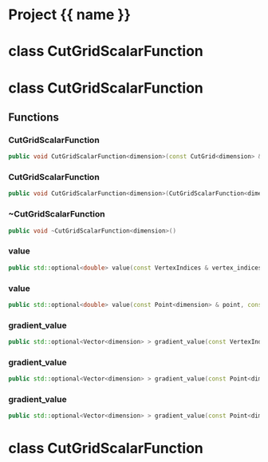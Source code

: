 <script setup>
import {useRoute} from 'vitepress'
const {path} = useRoute()
const tokens = path.split('/')
const words = tokens[2].split('-');
for (let i = 0; i < words.length; i++) {
    words[i] = words[i].charAt(0).toUpperCase() + words[i].slice(1);
    words[i] = words[i].replace('geode', 'Geode')
}
const name = words.join('-');
</script>
# Project {{ name }}

# class CutGridScalarFunction

# class CutGridScalarFunction


## Functions

### CutGridScalarFunction

```cpp
public void CutGridScalarFunction<dimension>(const CutGrid<dimension> & grid)
```


### CutGridScalarFunction

```cpp
public void CutGridScalarFunction<dimension>(CutGridScalarFunction<dimension> && other)
```


### ~CutGridScalarFunction

```cpp
public void ~CutGridScalarFunction<dimension>()
```


### value

```cpp
public std::optional<double> value(const VertexIndices & vertex_indices)
```


### value

```cpp
public std::optional<double> value(const Point<dimension> & point, const CellIndices & cell_indices, index_t cell_duplicate)
```


### gradient_value

```cpp
public std::optional<Vector<dimension> > gradient_value(const VertexIndices & vertex_indices)
```


### gradient_value

```cpp
public std::optional<Vector<dimension> > gradient_value(const Point<dimension> & point, const CellIndices & cell_indices)
```


### gradient_value

```cpp
public std::optional<Vector<dimension> > gradient_value(const Point<dimension> & point, const CellIndices & cell_indices, index_t cell_duplicate)
```




# class CutGridScalarFunction


